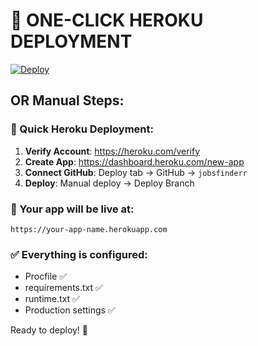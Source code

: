 # 🚀 ONE-CLICK HEROKU DEPLOYMENT

[![Deploy](https://www.herokucdn.com/deploy/button.svg)](https://heroku.com/deploy?template=https://github.com/arshadahsan388/jobsfinderr)

## OR Manual Steps:

### 🔧 Quick Heroku Deployment:

1. **Verify Account**: https://heroku.com/verify
2. **Create App**: https://dashboard.heroku.com/new-app
3. **Connect GitHub**: Deploy tab → GitHub → `jobsfinderr`
4. **Deploy**: Manual deploy → Deploy Branch

### 🎯 Your app will be live at:
`https://your-app-name.herokuapp.com`

### ✅ Everything is configured:
- Procfile ✅
- requirements.txt ✅  
- runtime.txt ✅
- Production settings ✅

Ready to deploy! 🚀

